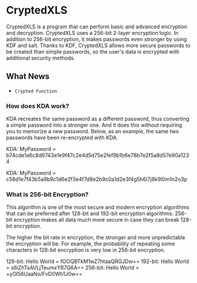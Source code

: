 # CryptedXLS

 CryptedXLS is a program that can perform basic and advanced encryption and decryption. CryptedXLS uses a 256-bit 2-layer encryption logic. In addition to 256-bit encryption, it makes passwords even stronger by using KDF and salt. Thanks to KDF, CryptedXLS allows more secure passwords to be created than simple passwords, so the user's data is encrypted with additional security methods. 

## What News
- `Crypted Function`



### How does KDA work?

 KDA recreates the same password as a different password, thus converting a simple password into a stronger one. And it does this without requiring you to memorize a new password. Below, as an example, the same two passwords have been re-encrypted with KDA.

KDA: MyPassword = b74cde1a6c8d6743e1e9f47c2e4d5d75e2fef9b1b6e78b7e2f5a8d57e90a1234

KDA: MyPassword = c58d1e7f43b5a9b9c1d6e2f3e4f7d8e2b9c0a1d2e3f4g5h6i7j8k9l0m1n2o3p


### What is 256-bit Encryption?

 This algorithm is one of the most secure and modern encryption algorithms that can be preferred after 128-bit and 192-bit encryption algorithms. 256-bit encryption makes all data much more secure in case they can break 128-bit encryption.

 The higher the bit rate in encryption, the stronger and more unpredictable the encryption will be. For example, the probability of repeating some characters in 128-bit encryption is very low in 256-bit encryption.

128-bit: Hello World = fOOQBTkM1wZ7htaaQRGJDw==
192-bit: Hello World = s6iZhTsAVLjTeumxYR7Q6A==
256-bit: Hello World = +yOl56UaaNo/FvD0Wh1J0w==